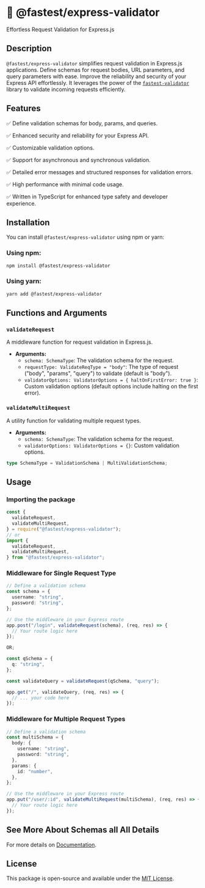 # 🚀 @fastest/express-validator

Effortless Request Validation for Express.js

## Description

`@fastest/express-validator` simplifies request validation in Express.js applications. Define schemas for request bodies, URL parameters, and query parameters with ease. Improve the reliability and security of your Express API effortlessly. It leverages the power of the [`fastest-validator`](https://www.npmjs.com/package/fastest-validator) library to validate incoming requests efficiently.

## Features

✅ Define validation schemas for body, params, and queries.

✅ Enhanced security and reliability for your Express API.

✅ Customizable validation options.

✅ Support for asynchronous and synchronous validation.

✅ Detailed error messages and structured responses for validation errors.

✅ High performance with minimal code usage.

✅ Written in TypeScript for enhanced type safety and developer experience.

## Installation

You can install `@fastest/express-validator` using npm or yarn:

### Using npm:

```bash
npm install @fastest/express-validator
```

### Using yarn:

```bash
yarn add @fastest/express-validator
```

## Functions and Arguments

### `validateRequest`

A middleware function for request validation in Express.js.

- **Arguments:**
  - `schema: SchemaType`: The validation schema for the request.
  - `requestType: ValidateReqType = "body"`: The type of request ("body", "params", "query") to validate (default is "body").
  - `validatorOptions: ValidatorOptions = { haltOnFirstError: true }`: Custom validation options (default options include halting on the first error).

### `validateMultiRequest`

A utility function for validating multiple request types.

- **Arguments:**
  - `schema: SchemaType`: The validation schema for the request.
  - `validatorOptions: ValidatorOptions = {}`: Custom validation options.

```typescript
type SchemaType = ValidationSchema | MultiValidationSchema;
```

## Usage

### Importing the package

```typescript
const {
  validateRequest,
  validateMultiRequest,
} = require("@fastest/express-validator");
// or
import {
  validateRequest,
  validateMultiRequest,
} from "@fastest/express-validator";
```

### Middleware for Single Request Type

```typescript
// Define a validation schema
const schema = {
  username: "string",
  password: "string",
};

// Use the middleware in your Express route
app.post("/login", validateRequest(schema), (req, res) => {
  // Your route logic here
});

OR;

const qSchema = {
  q: "string",
};

const validateQuery = validateRequest(qSchema, "query");

app.get("/", validateQuery, (req, res) => {
  // ... your code here
});
```

### Middleware for Multiple Request Types

```typescript
// Define a validation schema
const multiSchema = {
  body: {
    username: "string",
    password: "string",
  },
  params: {
    id: "number",
  },
};

// Use the middleware in your Express route
app.put("/user/:id", validateMultiRequest(multiSchema), (req, res) => {
  // Your route logic here
});
```

## See More About Schemas all All Details

For more details on [Documentation](<[https://link-to-api-docs](https://github.com/icebob/fastest-validator/blob/master/README.md)>).

## License

This package is open-source and available under the [MIT License](<[LICENSE](https://github.com/nextyfine-dev/fastest-express-validator/blob/main/LICENSE)>).
